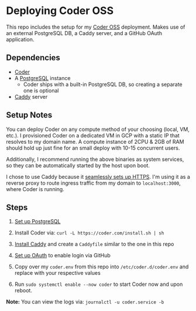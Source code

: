 # Deploying Coder OSS

This repo includes the setup for my [Coder OSS](https://github.com/coder/coder) deployment. Makes use of an external PostgreSQL DB, a Caddy server, and a GitHub OAuth application.

## Dependencies

- [Coder](https://github.com/coder/coder/releases/)
- A [PostgreSQL](https://www.postgresql.org/download/) instance
  - Coder ships with a built-in PostgreSQL DB, so creating a separate one is optional
- [Caddy](https://caddyserver.com/docs/) server

## Setup Notes

You can deploy Coder on any compute method of your choosing (local, VM, etc.).
I provisioned Coder on a dedicated VM in GCP with a static IP that resolves to my domain name. A compute instance of 2CPU & 2GB of RAM should hold up just fine for an small deploy with 10-15 concurrent users.

Additionally, I recommend running the above binaries as system services, so they can be automatically started by the host upon boot.

I chose to use Caddy because it [seamlessly sets up HTTPS](https://caddyserver.com/docs/automatic-https). I'm using it as a reverse
proxy to route ingress traffic from my domain to `localhost:3000`, where Coder is running.

## Steps

1. [Set up PostgreSQL](https://github.com/coder/coder/blob/main/docs/install/postgres.md#postgresql)

1. Install Coder via: `curl -L https://coder.com/install.sh | sh`

1. [Install Caddy](https://caddyserver.com/docs/install) and create a `Caddyfile` similar to the one in this repo

1. [Set up OAuth](https://github.com/coder/coder/blob/main/docs/install/oauth.md) to enable login via GitHub

1. Copy over my `coder.env` from this repo into `/etc/coder.d/coder.env` and replace with your respective values

1. Run `sudo systemctl enable --now coder` to start Coder now and upon reboot.

**Note:** You can view the logs via: `journalctl -u coder.service -b`
